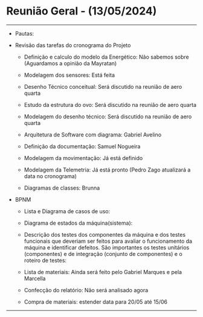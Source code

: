 # Reunião Geral - (13/05/2024)

___________________________________________________________________________________

- Pautas:

- Revisão das tarefas do cronograma do Projeto

    - Definição e calculo do modelo da Energético: Não sabemos sobre (Aguardamos a opinião da Mayratan)

    - Modelagem dos sensores: Está feita 

    - Desenho Técnico conceitual: Será discutido na reunião de aero quarta

    - Estudo da estrutura do ovo:  Será discutido na reunião de aero quarta

    - Modelagem do desenho técnico:  Será discutido na reunião de aero quarta

    - Arquitetura de Software com diagrama: Gabriel Avelino

    - Definição da documentação:  Samuel Nogueira

    - Modelagem da movimentação: Já está definido

    - Modelagem da Telemetria: Já está pronto (Pedro Zago atualizará a data no cronograma)

    - Diagramas de classes: Brunna

- BPNM

    - Lista e Diagrama de casos de uso: 

    - Diagrama de estados da máquina(sistema): 

    - Descrição dos testes dos componentes da máquina e dos testes funcionais que deveriam ser feitos para avaliar o funcionamento da máquina e identificar defeitos. São importantes os testes unitários (componentes) e de integração (conjunto de componentes) e o roteiro de testes:  

    - Lista de materiais: Ainda será feito pelo Gabriel Marques e pela Marcella 

    - Confecção do relatório: Não será analisado agora

    - Compra de materiais: estender data para 20/05 até 15/06

___________________________________________________________________________________